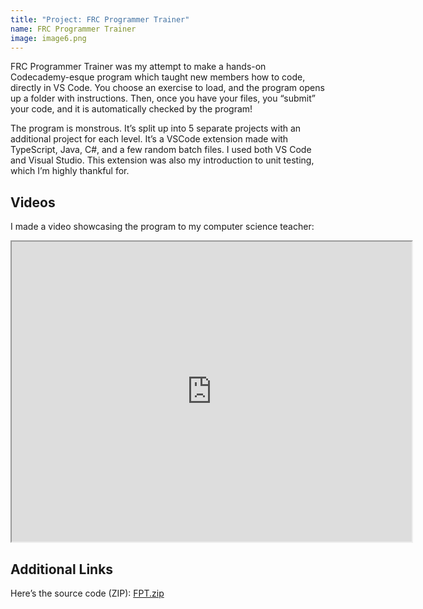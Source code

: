 ```yaml
---
title: "Project: FRC Programmer Trainer"
name: FRC Programmer Trainer
image: image6.png
---
```

FRC Programmer Trainer was my attempt to make a hands-on Codecademy-esque program which taught new members how to code, directly in VS Code. You choose an exercise to load, and the program opens up a folder with instructions. Then, once you have your files, you “submit” your code, and it is automatically checked by the program!

The program is monstrous. It’s split up into 5 separate projects with an additional project for each level. It’s a VSCode extension made with TypeScript, Java, C#, and a few random batch files. I used both VS Code and Visual Studio. This extension was also my introduction to unit testing, which I’m highly thankful for.

## Videos

I made a video showcasing the program to my computer science teacher:

<iframe src="https://drive.google.com/file/d/1rG-efakl6TZ96u9x-ZeqHwo6dBh83MsO/preview" width="640" height="480"></iframe>

## Additional Links

Here’s the source code (ZIP):
[FPT.zip](https://drive.google.com/file/d/1KI2DhO5vnk0-kVBFfV7lx8he5xacLaSm/view?usp=sharing)

